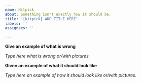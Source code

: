 ```yaml
---
name: Nitpick
about: Something isn't exactly how it should be.
title: '[Nitpick] ADD TITLE HERE'
labels: ''
assignees: ''

---
```


**Give an example of what is wrong**

_Type here what is wrong or/with pictures._

**Given an example of what it should look like**

_Type here an example of how it should look like or/with pictures._
